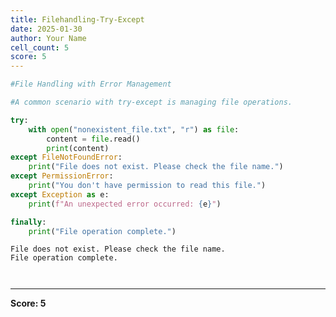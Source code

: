 ```yaml
---
title: Filehandling-Try-Except
date: 2025-01-30
author: Your Name
cell_count: 5
score: 5
---
```


```python
#File Handling with Error Management
```


```python
#A common scenario with try-except is managing file operations.
```


```python
try:
    with open("nonexistent_file.txt", "r") as file:
        content = file.read()
        print(content)
except FileNotFoundError:
    print("File does not exist. Please check the file name.")
except PermissionError:
    print("You don't have permission to read this file.")
except Exception as e:
    print(f"An unexpected error occurred: {e}")

finally:
    print("File operation complete.")
```

    File does not exist. Please check the file name.
    File operation complete.



```python

```


```python

```


---
**Score: 5**

